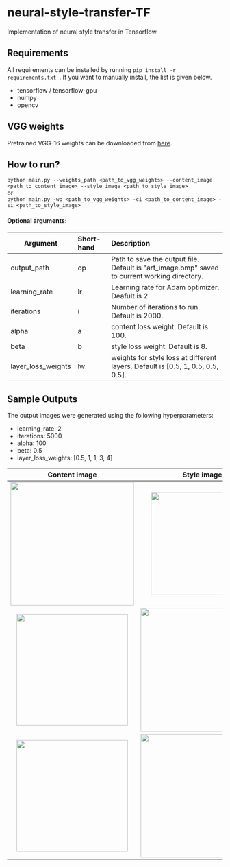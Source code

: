 # neural-style-transfer-TF
Implementation of neural style transfer in Tensorflow.

## Requirements
All requirements can be installed by running ```pip install -r requirements.txt ```. If you want to manually install, the list is given below.  
  
- tensorflow / tensorflow-gpu  
- numpy  
- opencv  

## VGG weights
Pretrained VGG-16 weights can be downloaded from [here](https://drive.google.com/open?id=1Sho_UN8SnKRVy20B-B2BXqAN6e9tvTPS).

## How to run?
```python main.py --weights_path <path_to_vgg_weights> --content_image <path_to_content_image> --style_image <path_to_style_image> ```  
or  
```python main.py -wp <path_to_vgg_weights> -ci <path_to_content_image> -si <path_to_style_image> ```  

#### Optional arguments:

| Argument      | Short-hand  | Description  |
| ------------- |:------------|:------------|
| output_path   | op          | Path to save the output file. Default is "art_image.bmp" saved to current working directory. |
| learning_rate | lr          | Learning rate for Adam optimizer. Deafult is 2.                                          |
| iterations    | i           | Number of iterations to run. Default is 2000.                                            |
| alpha         | a           | content loss weight. Default is 100.                                                     |         
| beta          | b           | style loss weight. Default is 8.                                                         |
| layer_loss_weights| lw      | weights for style loss at different layers. Default is [0.5, 1, 0.5, 0.5, 0.5].          |       

## Sample Outputs 
The output images were generated using the following hyperparameters:  
- learning_rate: 2 
- iterations: 5000
- alpha: 100
- beta: 0.5 
- layer_loss_weights: [0.5, 1, 1, 3, 4]

Content image           |  Style image | Output image |
:-------------------------:|:-------------------------:|:----------------------:|
<img src="https://user-images.githubusercontent.com/38666732/44138918-1b104800-a093-11e8-88a1-0e322e3ea765.jpg" width="288"> |<img src="https://user-images.githubusercontent.com/38666732/44139589-181d9b32-a095-11e8-8a0d-4e4376ebd3a2.jpg" width="240">  |  <img src="https://user-images.githubusercontent.com/38666732/44139576-14371570-a095-11e8-9073-fd73b11baa40.png" width="288"> |
<img src="https://user-images.githubusercontent.com/38666732/44139678-6752e072-a095-11e8-84ed-184d614e19e2.jpg" width="260"> |<img src="https://user-images.githubusercontent.com/38666732/44139679-68ea27d8-a095-11e8-98c2-bb7c33db7039.jpg" width="288">  |  <img src="https://user-images.githubusercontent.com/38666732/44139688-6f06caa4-a095-11e8-98aa-22c7b71c24b7.png" width="288"> |
<img src="https://user-images.githubusercontent.com/38666732/44140316-52457c2e-a097-11e8-8fa8-19ee15eaafdf.JPG" width="260"> |<img src="https://user-images.githubusercontent.com/38666732/44140318-54894e84-a097-11e8-8ba4-0f26ccd3806d.jpg" width="288">  |  <img src="https://user-images.githubusercontent.com/38666732/44140341-689a279a-a097-11e8-88d0-29e0f28627cc.png" width="288"> |

